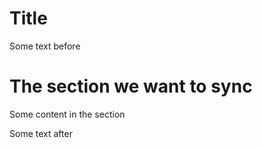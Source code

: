 # Title

Some text before

<!-- begin-overview -->

# The section we want to sync

Some content in the section

<!-- end-overview -->

Some text after
